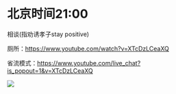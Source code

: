 # 北京时间21:00

相谈(指劝诱孝子stay positive)

厕所：https://www.youtube.com/watch?v=XTcDzLCeaXQ

省流模式：https://www.youtube.com/live_chat?is_popout=1&v=XTcDzLCeaXQ

<img src="https://img.nga.178.com/attachments/mon_202105/19/7nQ2o-d25mZ11T3cSgg-ox.png"></img>